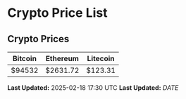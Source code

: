 # Crypto Price List

## Crypto Prices
| Bitcoin | Ethereum | Litecoin |
| ------- | -------- | -------- |
| $94532 | $2631.72 | $123.31 |
**Last Updated:** 2025-02-18 17:30 UTC
**Last Updated:** $DATE$

